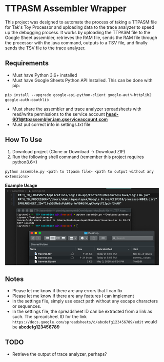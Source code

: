 # TTPASM Assembler Wrapper

This project was designed to automate the process of taking a TTPASM file for Tak's Toy Processor and uploading data to the trace analyzer to speed up the debugging process. It works by uploading the TTPASM file to the Google Sheet assembler, retrieves the RAM file, sends the RAM file through the processor with the java command, outputs to a TSV file, and finally sends the TSV file to the trace analyzer.

## Requirements
* Must have Python 3.6+ installed
* Must have Google Sheets Python API Installed. This can be done with pip:
```
pip install --upgrade google-api-python-client google-auth-httplib2 google-auth-oauthlib
```
* Must share the assembler and trace analyzer spreadsheets with read/write permissions to the service account
  **head-601@ttpassembler.iam.gserviceaccount.com**
* Must put correct info in settings.txt file

## How To Use
1. Download project (Clone or Download -> Download ZIP)
2. Run the following shell command (remember this project requires python3.6+)
```
python assemble.py <path to ttpasm file> <path to output without any extensions>
```

**Example Usage**
![example](https://github.com/domstepek/TTPASM-CL-Assembler/blob/master/assets/example.png?raw=true)

## Notes
- Please let me know if there are any errors that I can fix
- Please let me know if there are any features I can implement
- In the settings file, simply use exact path without any escape characters or sequences.
- In the settings file, the spreadsheet ID can be extracted from a link as such. The spreadsheet ID for the link `https://docs.google.com/spreadsheets/d/abcdefg123456789/edit` would be **abcdefg123456789**

## TODO
- Retrieve the output of trace analyzer, perhaps?
